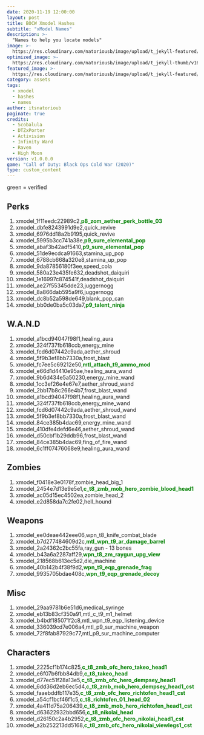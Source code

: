 ```yaml
---
date: 2020-11-19 12:00:00
layout: post
title: BOCW Xmodel Hashes
subtitle: "xModel Names"
description: >-
  "Names to help you locate models"
image: >-
  https://res.cloudinary.com/natoriousb/image/upload/t_jekyll-featured/v1603912727/ui_loot_weapon_ar_akilo47_a9swsg.png
optimized_image: >- 
  https://res.cloudinary.com/natoriousb/image/upload/t_jekyll-thumb/v1603912727/ui_loot_weapon_ar_akilo47_a9swsg.png
featured_image: >-
  https://res.cloudinary.com/natoriousb/image/upload/t_jekyll-featured/v1603912727/ui_loot_weapon_ar_akilo47_a9swsg.png
category: assets
tags:
  - xmodel
  - hashes
  - names
author: itsnatorioub
paginate: true
credits:
  - Scobalula
  - DTZxPorter
  - Activision
  - Infinity Ward
  - Raven
  - High Moon
version: v1.0.0.0
game: "Call of Duty: Black Ops Cold War (2020)"
type: custom_content
---
```


green = verified
<div><h2>Perks</h2></div>

1. xmodel_1f11eedc22989c2,<span style="color:green">**p8_zom_aether_perk_bottle_03**</span>
1. xmodel_dbfe8243991d9e2,quick_revive
1. xmodel_6976dd18a2b9195,quick_revive
1. xmodel_5995b3cc741a38e,<span style="color:green">**p9_sure_elemental_pop**</span>
1. xmodel_abaf3b42adf5410,<span style="color:green">**p9_sure_elemental_pop**</span>
1. xmodel_51de9ecdca91663,stamina_up_pop
1. xmodel_6788cb668a320e8,stamina_up_pop
1. xmodel_9da87856180f3ee,speed_cola
1. xmodel_580a23e435fe632,deadshot_daiquiri
1. xmodel_1e16997c874541f,deadshot_daiquiri
1. xmodel_ae27f55345dde23,juggernogg
1. xmodel_8a866dab595a9f6,juggernogg
1. xmodel_dc8b52a598de649,blank_pop_can
1. xmodel_bb0de0ba5c03da7,<span style="color:green">**p9_talent_ninja**</span>

<div><h2>W.A.N.D</h2></div>

1. xmodel_a1bcd94047f98f1,healing_aura
1. xmodel_324f737fb618ccb,energy_mine
1. xmodel_fcd6d07442c9ada,aether_shroud
1. xmodel_5f9b3ef8bb7330a,frost_blast
1. xmodel_fc7ee5c69212e50,<span style="color:green">**mtl_attach_t9_ammo_mod**</span>
1. xmodel_e66d1d4410e95ae,healing_aura_wand
1. xmodel_9b6d434e5a50230,energy_mine_wand
1. xmodel_1cc3ef26e4e67e7,aether_shroud_wand
1. xmodel_2bb17b8c266e4b7,frost_blast_wand
1. xmodel_a1bcd94047f98f1,healing_aura_wand
1. xmodel_324f737fb618ccb,energy_mine_wand
1. xmodel_fcd6d07442c9ada,aether_shroud_wand
1. xmodel_5f9b3ef8bb7330a,frost_blast_wand
1. xmodel_84ce385b4dac69,energy_mine_wand
1. xmodel_410dfe4defd6e46,aether_shroud_wand
1. xmodel_d50cbf1b29ddb96,frost_blast_wand
1. xmodel_84ce385b4dac69,fing_of_fire_wand
1. xmodel_6c1ff07476068e9,healing_aura_wand

<div><h2>Zombies</h2></div>

1. xmodel_f0418e3e0178f,zombie_head_big_1
1. xmodel_2454e7d13e9e5e1,<span style="color:green">**c_t8_zmb_mob_hero_zombie_blood_head1**</span>
1. xmodel_ac05d15ec4502ea,zombie_head_2
1. xmodel_e2d858da7c2fe02,hell_hound

<div><h2>Weapons</h2></div>

1. xmodel_ee0deae442eee06,wpn_t8_knife_combat_blade
1. xmodel_b7d277484609d2c,<span style="color:green">**mtl_wpn_t9_ar_damage_barrel**</span>
1. xmodel_2a24362c2bc55fa,ray_gun - 13 bones
1. xmodel_b43a6a2287aff29,<span style="color:green">**wpn_t8_zm_raygun_upg_view**</span>
1. xmodel_218568b613ec5d2,die_machine
1. xmodel_40b142b4f38f9d2,<span style="color:green">**wpn_t9_eqp_grenade_frag**</span>
1. xmodel_9935705bdae408c,<span style="color:green">**wpn_t9_eqp_grenade_decoy**</span>

<div><h2>Misc</h2></div>

1. xmodel_29aa9781b6e51d6,medical_syringe 
1. xmodel_eb13b83cf350a91,mtl_c_t9_m1_helmet
1. xmodel_b4bdf185071f2c8,mtl_wpn_t9_eqp_listening_device
1. xmodel_336039cd7e006a4,mtl_p9_sur_machine_weapon
1. xmodel_72f8fab87929c77,mtl_p9_sur_machine_computer

<div><h2>Characters</h2></div>

1. xmodel_2225cf1b174c825,<span style="color:green">**c_t8_zmb_ofc_hero_takeo_head1**</span>
1. xmodel_e6f07b6fbb84db9,<span style="color:green">**c_t8_takeo_head**</span>
1. xmodel_d77ec51f28a13e5,<span style="color:green">**c_t8_zmb_ofc_hero_dempsey_head1**</span>
1. xmodel_6dd36d2eb6ec5d4,<span style="color:green">**c_t8_zmb_mob_hero_dempsey_head1_cst**</span>
1. xmodel_faaebddfb117e35,<span style="color:green">**c_t8_zmb_ofc_hero_richtofen_head1_cst**</span>
1. xmodel_a54cf1bcf46f1c5,<span style="color:green">**c_t8_richtofen_01_head_02**</span>
1. xmodel_4a411d75a206439,<span style="color:green">**c_t8_zmb_mob_hero_richtofen_head1_cst**</span>
1. xmodel_d63622932bbd656,<span style="color:green">**c_t8_nikolai_head**</span>
1. xmodel_d26150c2a4b2952,<span style="color:green">**c_t8_zmb_ofc_hero_nikolai_head1_cst**</span>
1. xmodel_a2b252213dd5168,<span style="color:green">**c_t8_zmb_ofc_hero_nikolai_viewlegs1_cst**</span>